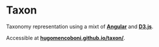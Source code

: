 # Taxon

Taxonomy representation using a mixt of **[Angular][angularLink]** and **[D3.js][d3Link]**.

Accessible at **[hugomencoboni.github.io/taxon/][deployedWebSite]**.

[deployedWebSite]: hugomencoboni.github.io/taxon/
[angularLink]: https://angular.io/
[d3Link]: https://d3js.org/
